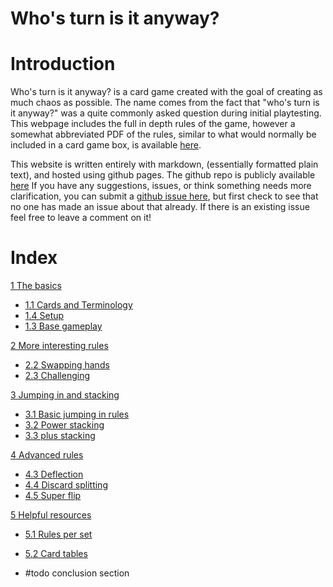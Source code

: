 # Who's turn is it anyway?

# Introduction
Who's turn is it anyway? is a card game created with the goal of creating as much chaos as possible. The name comes from the fact that "who's turn is it anyway?" was a quite commonly asked question during initial playtesting. This webpage includes the full in depth rules of the game, however a somewhat abbreviated PDF of the rules, similar to what would normally be included in a card game box, is available [here](./abbreviated-rules.html).

This website is written entirely with markdown, (essentially formatted plain text), and hosted using github pages. The github repo is publicly available [here](https://github.com/samgcode/UNO-Chaos-Edition-docs) If you have any suggestions, issues, or think something needs more clarification, you can submit a [github issue here](https://github.com/samgcode/UNO-Chaos-Edition-docs/issues), but first check to see that no one has made an issue about that already. If there is an existing issue feel free to leave a comment on it!
# Index

[1 The basics](./docs/base-rules/index.html)
- [1.1 Cards and Terminology](docs/base-rules/cards-and-terminology.html)
- [1.4 Setup](./docs/base-rules/setup.html)
- [1.3 Base gameplay](./docs/base-rules/base-rules.html)

[2 More interesting rules](./docs/standard-rules/index.html)
- [2.2 Swapping hands](./docs/standard-rules/7-and-0.html)
- [2.3 Challenging](./docs/standard-rules/challenging.html)

[3 Jumping in and stacking](./docs/jumping-stacking/index.html)
- [3.1 Basic jumping in rules](./docs/jumping-stacking/basic-jumping.html)
- [3.2 Power stacking](./docs/jumping-stacking/power-stacking.html)
- [3.3 plus stacking](./docs/jumping-stacking/standard-stacking.html)

[4 Advanced rules](./docs/chaos-rules/index.html)
- [4.3 Deflection](./docs/chaos-rules/deflection.html)
- [4.4 Discard splitting](./docs/chaos-rules/splitting.html)
- [4.5 Super flip](./docs/chaos-rules/super-flip.html)

[5 Helpful resources](./docs/rule-sets/index.html)
- [5.1 Rules per set](./docs/rule-sets/rule-sets.html)
- [5.2 Card tables](./docs/rule-sets/card-tables.html)

- #todo conclusion section
